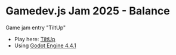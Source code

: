 # Gamedev.js Jam 2025 - Balance

Game jam entry "TiltUp"

- Play here: [TiltUp](https://thetha.itch.io/tiltup)
- Using [Godot Engine 4.4.1](https://godotengine.org/)
